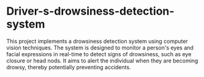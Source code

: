 # Driver-s-drowsiness-detection-system
This project implements a drowsiness detection system using computer vision techniques. The system is designed to monitor a person's eyes and facial expressions in real-time to detect signs of drowsiness, such as eye closure or head nods. It aims to alert the individual when they are becoming drowsy, thereby potentially preventing accidents.
